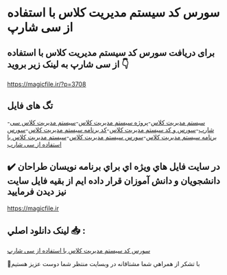 # سورس کد سیستم مدیریت کلاس با استفاده از سی شارپ

## برای دریافت سورس کد سیستم مدیریت کلاس با استفاده از سی شارپ به لینک زیر بروید 👇

https://magicfile.ir/?p=3708

## تگ های فایل

-[سیستم مدیریت کلاس](https://magicfile.ir/product/%d8%b3%d9%88%d8%b1%d8%b3-%da%a9%d8%af%d8%b3%db%8c%d8%b3%d8%aa%d9%85-%d9%85%d8%af%db%8c%d8%b1%db%8c%d8%aa-%da%a9%d9%84%d8%a7%d8%b3-%d8%a8%d8%a7-%d8%a7%d8%b3%d8%aa%d9%81%d8%a7%d8%af%d9%87-%d8%a7%d8%b2-%d8%b3%db%8c-%d8%b4%d8%a7%d8%b1%d9%be/)-[پروژه سیستم مدیریت کلاس](https://magicfile.ir/product/%d8%b3%d9%88%d8%b1%d8%b3-%da%a9%d8%af%d8%b3%db%8c%d8%b3%d8%aa%d9%85-%d9%85%d8%af%db%8c%d8%b1%db%8c%d8%aa-%da%a9%d9%84%d8%a7%d8%b3-%d8%a8%d8%a7-%d8%a7%d8%b3%d8%aa%d9%81%d8%a7%d8%af%d9%87-%d8%a7%d8%b2-%d8%b3%db%8c-%d8%b4%d8%a7%d8%b1%d9%be/)-[سیستم مدیریت کلاس سی شارپ](https://magicfile.ir/product/%d8%b3%d9%88%d8%b1%d8%b3-%da%a9%d8%af%d8%b3%db%8c%d8%b3%d8%aa%d9%85-%d9%85%d8%af%db%8c%d8%b1%db%8c%d8%aa-%da%a9%d9%84%d8%a7%d8%b3-%d8%a8%d8%a7-%d8%a7%d8%b3%d8%aa%d9%81%d8%a7%d8%af%d9%87-%d8%a7%d8%b2-%d8%b3%db%8c-%d8%b4%d8%a7%d8%b1%d9%be/)-[سورس و کد سیستم مدیریت کلاس](https://magicfile.ir/product/%d8%b3%d9%88%d8%b1%d8%b3-%da%a9%d8%af%d8%b3%db%8c%d8%b3%d8%aa%d9%85-%d9%85%d8%af%db%8c%d8%b1%db%8c%d8%aa-%da%a9%d9%84%d8%a7%d8%b3-%d8%a8%d8%a7-%d8%a7%d8%b3%d8%aa%d9%81%d8%a7%d8%af%d9%87-%d8%a7%d8%b2-%d8%b3%db%8c-%d8%b4%d8%a7%d8%b1%d9%be/)-[کد برنامه سیستم مدیریت کلاس](https://magicfile.ir/product/%d8%b3%d9%88%d8%b1%d8%b3-%da%a9%d8%af%d8%b3%db%8c%d8%b3%d8%aa%d9%85-%d9%85%d8%af%db%8c%d8%b1%db%8c%d8%aa-%da%a9%d9%84%d8%a7%d8%b3-%d8%a8%d8%a7-%d8%a7%d8%b3%d8%aa%d9%81%d8%a7%d8%af%d9%87-%d8%a7%d8%b2-%d8%b3%db%8c-%d8%b4%d8%a7%d8%b1%d9%be/)-[سورس برنامه سیستم مدیریت کلاس](https://magicfile.ir/product/%d8%b3%d9%88%d8%b1%d8%b3-%da%a9%d8%af%d8%b3%db%8c%d8%b3%d8%aa%d9%85-%d9%85%d8%af%db%8c%d8%b1%db%8c%d8%aa-%da%a9%d9%84%d8%a7%d8%b3-%d8%a8%d8%a7-%d8%a7%d8%b3%d8%aa%d9%81%d8%a7%d8%af%d9%87-%d8%a7%d8%b2-%d8%b3%db%8c-%d8%b4%d8%a7%d8%b1%d9%be/)-[سورس سیستم مدیریت کلاس](https://magicfile.ir/product/%d8%b3%d9%88%d8%b1%d8%b3-%da%a9%d8%af%d8%b3%db%8c%d8%b3%d8%aa%d9%85-%d9%85%d8%af%db%8c%d8%b1%db%8c%d8%aa-%da%a9%d9%84%d8%a7%d8%b3-%d8%a8%d8%a7-%d8%a7%d8%b3%d8%aa%d9%81%d8%a7%d8%af%d9%87-%d8%a7%d8%b2-%d8%b3%db%8c-%d8%b4%d8%a7%d8%b1%d9%be/)-[سیستم مدیریت کلاس با استفاده از سی شارپ](https://magicfile.ir/product/%d8%b3%d9%88%d8%b1%d8%b3-%da%a9%d8%af%d8%b3%db%8c%d8%b3%d8%aa%d9%85-%d9%85%d8%af%db%8c%d8%b1%db%8c%d8%aa-%da%a9%d9%84%d8%a7%d8%b3-%d8%a8%d8%a7-%d8%a7%d8%b3%d8%aa%d9%81%d8%a7%d8%af%d9%87-%d8%a7%d8%b2-%d8%b3%db%8c-%d8%b4%d8%a7%d8%b1%d9%be/)

## ✔️ در سايت فايل هاي ويژه اي براي برنامه نويسان طراحان دانشجويان و دانش آموزان قرار داده ايم از بقيه فايل سايت نيز ديدن فرماييد

https://magicfile.ir


## لينک دانلود اصلي 📥 :

[سورس کد سیستم مدیریت کلاس با استفاده از سی شارپ](https://magicfile.ir/product/%d8%b3%d9%88%d8%b1%d8%b3-%da%a9%d8%af%d8%b3%db%8c%d8%b3%d8%aa%d9%85-%d9%85%d8%af%db%8c%d8%b1%db%8c%d8%aa-%da%a9%d9%84%d8%a7%d8%b3-%d8%a8%d8%a7-%d8%a7%d8%b3%d8%aa%d9%81%d8%a7%d8%af%d9%87-%d8%a7%d8%b2-%d8%b3%db%8c-%d8%b4%d8%a7%d8%b1%d9%be/) 


🙏با تشکر از همراهي شما مشتاقانه در وبسایت منتظر شما دوست عزیز هستیم

